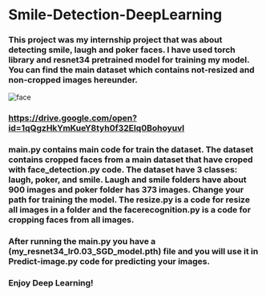 # Smile-Detection-DeepLearning
### This project was my internship project that was about detecting smile, laugh and poker faces. I have used torch library and resnet34 pretrained model for training my model. You can find the main dataset which contains not-resized and non-cropped images hereunder.
![face](https://user-images.githubusercontent.com/41823988/66033776-d197bd80-e514-11e9-94d4-49c884606810.gif)

### https://drive.google.com/open?id=1qQgzHkYmKueY8tyh0f32EIq0Bohoyuvl

### main.py contains main code for train the dataset. The dataset contains cropped faces from a main dataset that have croped with face_detection.py code. The dataset have 3 classes: laugh, poker, and smile. Laugh and smile folders have about 900 images and poker folder has 373 images. Change your path for training the model. The resize.py is a code for resize all images in a folder and the facerecognition.py is a code for cropping faces from all images.
### After running the main.py you have a (my_resnet34_lr0.03_SGD_model.pth) file and you will use it in Predict-image.py code for predicting your images.


### Enjoy Deep Learning!


